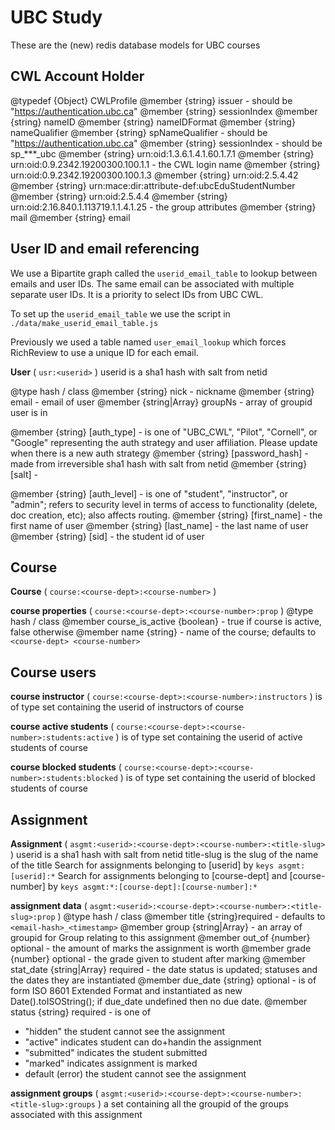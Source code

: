 # UBC Study

These are the (new) redis database models for UBC courses

## CWL Account Holder

@typedef {Object} CWLProfile
@member {string} issuer - should be "https://authentication.ubc.ca"
@member {string} sessionIndex
@member {string} nameID
@member {string} nameIDFormat
@member {string} nameQualifier
@member {string} spNameQualifier - should be "https://authentication.ubc.ca"
@member {string} sessionIndex - should be sp_***_ubc
@member {string} urn:oid:1.3.6.1.4.1.60.1.7.1
@member {string} urn:oid:0.9.2342.19200300.100.1.1 - the CWL login name
@member {string} urn:oid:0.9.2342.19200300.100.1.3
@member {string} urn:oid:2.5.4.42
@member {string} urn:mace:dir:attribute-def:ubcEduStudentNumber
@member {string} urn:oid:2.5.4.4
@member {string} urn:oid:2.16.840.1.113719.1.1.4.1.25 - the group attributes
@member {string} mail
@member {string} email

## User ID and email referencing

We use a Bipartite graph called the `userid_email_table` to lookup between emails and user IDs. The same email can be associated with multiple separate user IDs. It is a priority to select IDs from UBC CWL.

To set up the `userid_email_table` we use the script in `./data/make_userid_email_table.js`

Previously we used a table named `user_email_lookup` which forces RichReview to use a unique ID for each email.

**User** ( `usr:<userid>` )
userid is a sha1 hash with salt from netid

@type    hash / class
@member {string} nick  - nickname
@member {string} email - email of user
@member {string|Array<string>} groupNs - array of groupid user is in

@member {string} [auth_type] - is one of "UBC_CWL", "Pilot", "Cornell", or "Google" representing the auth strategy and user affiliation. Please update when there is a new auth strategy
@member {string} [password_hash] - made from irreversible sha1 hash with salt from netid
@member {string} [salt]          -

@member {string} [auth_level] - is one of "student", "instructor", or "admin"; refers to security level in terms of access to functionality (delete, doc creation, etc); also affects routing.
@member {string} [first_name] - the first name of user
@member {string} [last_name]  - the last name of user
@member {string} [sid]        - the student id of user

## Course

**Course** ( `course:<course-dept>:<course-number>` )

**course properties** ( `course:<course-dept>:<course-number>:prop` )
@type hash / class
@member course_is_active {boolean} - true if course is active, false otherwise
@member name  {string} - name of the course; defaults to `<course-dept> <course-number>`

## Course users

**course instructor** ( `course:<course-dept>:<course-number>:instructors` ) is of type set containing the userid of instructors of course

**course active students** ( `course:<course-dept>:<course-number>:students:active` ) is of type set containing the userid of active students of course

**course blocked students** ( `course:<course-dept>:<course-number>:students:blocked` ) is of type set containing the userid of blocked students of course

## Assignment

**Assignment** ( `asgmt:<userid>:<course-dept>:<course-number>:<title-slug>` )
userid      is a sha1 hash with salt from netid
title-slug  is the slug of the name of the title
Search for assignments belonging to [userid] by `keys asgmt:[userid]:*`
Search for assignments belonging to [course-dept] and [course-number] by `keys asgmt:*:[course-dept]:[course-number]:*`

**assignment data** ( `asgmt:<userid>:<course-dept>:<course-number>:<title-slug>:prop` )
@type    hash / class
@member title     {string}required - defaults to `<email-hash>_<timestamp>`
@member group     {string|Array<string>} - an array of groupid for Group relating to this assignment
@member out_of    {number} optional - the amount of marks the assignment is worth
@member grade     {number} optional - the grade given to student after marking
@member stat_date {string|Array<string>} required - the date status is updated; statuses and the dates they are instantiated
@member due_date  {string} optional - is of form ISO 8601 Extended Format and instantiated as new Date().toISOString(); if due_date undefined then no due date.
@member status   {string} required - is one of
 -   "hidden"    the student cannot see the assignment
 -   "active"    indicates student can do+handin the assignment
 -   "submitted" indicates the student submitted
 -   "marked"    indicates assignment is marked
 -   default     (error) the student cannot see the assignment

**assignment groups** ( `asgmt:<userid>:<course-dept>:<course-number>:<title-slug>:groups` ) a set containing all the groupid of the groups associated with this assignment
